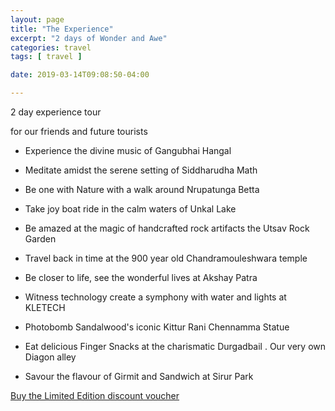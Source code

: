 ```yaml
---
layout: page
title: "The Experience"
excerpt: "2 days of Wonder and Awe"
categories: travel
tags: [ travel ]

date: 2019-03-14T09:08:50-04:00

---
```



2 day experience tour

for our friends and future tourists

* Experience the divine music of Gangubhai Hangal

* Meditate amidst the serene setting of Siddharudha Math

* Be one with Nature with a walk around Nrupatunga Betta

* Take joy boat ride in the calm waters of Unkal Lake

* Be amazed at the magic of handcrafted rock artifacts the Utsav Rock Garden

* Travel back in time at the 900 year old Chandramouleshwara temple

* Be closer to life, see the wonderful lives at Akshay Patra

* Witness technology create a symphony with water and lights at KLETECH

* Photobomb Sandalwood's iconic Kittur Rani Chennamma Statue

* Eat delicious Finger Snacks at the charismatic Durgadbail . Our very own Diagon alley

* Savour the flavour of Girmit and Sandwich at Sirur Park  


[Buy the Limited Edition discount voucher](https://ti.to/the-hd-tour/hd-limited-edition-march)
